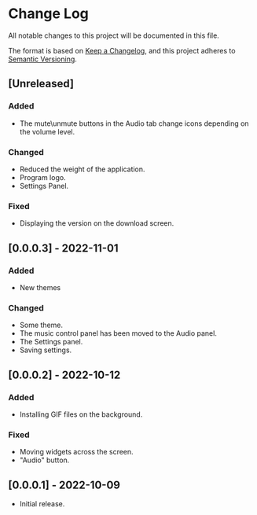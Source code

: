 # Change Log

All notable changes to this project will be documented in this file.

The format is based on [Keep a Changelog](https://keepachangelog.com/en/1.0.0/),
and this project adheres to [Semantic Versioning](https://semver.org/spec/v2.0.0.html).

## [Unreleased]

<!-- ## [0.0.0.4] - 2022- - -->

### Added
- The mute\unmute buttons in the Audio tab change icons depending on the volume level.

### Changed
- Reduced the weight of the application.
- Program logo.
- Settings Panel.

### Fixed
- Displaying the version on the download screen.

## [0.0.0.3] - 2022-11-01

### Added
- New themes

### Changed
- Some theme.
- The music control panel has been moved to the Audio panel.
- The Settings panel.
- Saving settings.

## [0.0.0.2] - 2022-10-12

### Added
- Installing GIF files on the background.

### Fixed
- Moving widgets across the screen.
- "Audio" button.

## [0.0.0.1] - 2022-10-09
- Initial release.
